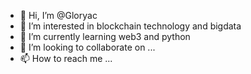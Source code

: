 - 👋 Hi, I’m @Gloryac
- 👀 I’m interested in blockchain technology and bigdata
- 🌱 I’m currently learning web3 and python
- 💞️ I’m looking to collaborate on ...
- 📫 How to reach me ...

<!---
Gloryac/Gloryac is a ✨ special ✨ repository because its `README.md` (this file) appears on your GitHub profile.
You can click the Preview link to take a look at your changes.
--->
